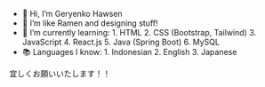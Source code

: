 - 👋 Hi, I’m Geryenko Hawsen
- 👀 I’m like Ramen and designing stuff!
- 🌱 I’m currently learning: 
      1. HTML
      2. CSS (Bootstrap, Tailwind)
      3. JavaScript
      4. React.js
      5. Java (Spring Boot)
      6. MySQL
- 📚 Languages I know:
      1. Indonesian
      2. English
      3. Japanese

宜しくお願いいたします！！

<!---
Zarons/Zarons is a ✨ special ✨ repository because its `README.md` (this file) appears on your GitHub profile.
You can click the Preview link to take a look at your changes.
--->
